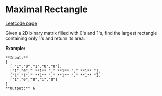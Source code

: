 # Maximal Rectangle
[Leetcode page](https://leetcode.com/problems/maximal-rectangle/description)

Given a 2D binary matrix filled with 0's and 1's, find the largest rectangle
containing only 1's and return its area.

**Example:**

    
    
    **Input:**
    [
      [ "1","0","1","0","0"],
      ["1","0"," **1** "," **1** "," **1** "],
      ["1","1"," **1** "," **1** "," **1** "],
      ["1","0","0","1","0"]
    ]
    **Output:** 6
    

